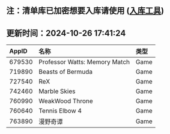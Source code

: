 ## 注：清单库已加密想要入库请使用 ([入库工具](https://github.com/BlankTMing/ManifestAutoUpdate/releases))

## 更新时间：2024-10-26 17:41:24
| AppID | 名称 | 类型  |
| :-------------------- | :----------------------------- | :----------- |
| 679530 | Professor Watts: Memory Match| Game |
| 719890 | Beasts of Bermuda| Game |
| 727540 | ReX| Game |
| 742460 | Marble Skies| Game |
| 760990 | WeakWood Throne| Game |
| 760640 | Tennis Elbow 4| Game |
| 763890 | 漫野奇谭| Game |
